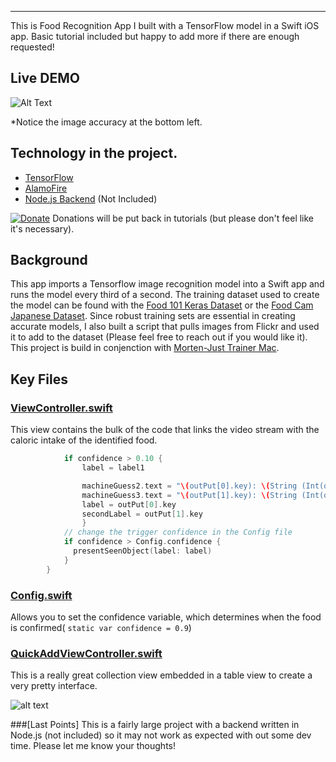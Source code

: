 
------

This is Food Recognition App I built with a TensorFlow model in a Swift iOS app.  Basic tutorial included but happy to add more if there are enough requested!

## Live DEMO

![Alt Text](https://github.com/BFMarks/snapdiet/blob/master/demo.gif)

*Notice the image accuracy at the bottom left.


## Technology in the project.

 - [TensorFlow](https://github.com/tensorflow/tensorflow)
 - [AlamoFire](https://github.com/Alamofire/Alamofire)
 - [Node.js Backend](https://github.com/balderdashy/sails) (Not Included)
 

[![Donate](https://img.shields.io/badge/Donate-PayPal-green.svg)](https://www.paypal.me/https://www.paypal.me/bfmarks)
Donations will be put back in tutorials (but please don't feel like it's necessary).

## Background

This app imports a Tensorflow image recognition model into a Swift app and runs the model every third of a second.  The training dataset used to create the model can be found with the [Food 101 Keras Dataset](https://github.com/stratospark/food-101-keras) or the [Food Cam Japanese Dataset](http://foodcam.mobi/dataset100.html).  Since robust training sets are essential in creating accurate models, I also built a script that pulls images from Flickr and used it to add to the dataset (Please feel free to reach out if you would like it).  This project is build in conjenction with [Morten-Just Trainer Mac](https://github.com/mortenjust/trainer-mac/).

## Key Files
### [ViewController.swift](https://github.com/BFMarks/snapdiet/blob/master/Tensorswift/ViewController.swift)
This view contains the bulk of the code that links the video stream with the caloric intake of the identified food.   

```swift
            if confidence > 0.10 {
                label = label1

                machineGuess2.text = "\(outPut[0].key): \(String (Int(outPut[0].value)))%"
                machineGuess3.text = "\(outPut[1].key): \(String (Int(outPut[1].value)))%"
                label = outPut[0].key
                secondLabel = outPut[1].key
                }            
            // change the trigger confidence in the Config file
            if confidence > Config.confidence {
              presentSeenObject(label: label)
            }
        }
```        

### [Config.swift](https://github.com/BFMarks/snapdiet/blob/master/Config.swift)
Allows you to set the confidence variable, which determines when the food is confirmed( ```static var confidence = 0.9```)


### [QuickAddViewController.swift](https://github.com/BFMarks/snapdiet/blob/master/Tensorswift/QuickAddViewController.swift)
This is a really great collection view embedded in a table view to create a very pretty interface.

![alt text](https://www.evernote.com/shard/s689/sh/eb39aeb8-40c7-48fc-a73e-df33ea6a1ce2/ab62f01bb895de2e/res/29baaf54-039f-4ed2-abc6-e7d5dbb8c256/skitch.png?resizeSmall&width=832)

###[Last Points]
This is a fairly large project with a backend written in Node.js (not included) so it may not work as expected with out some dev time.  Please let me know your thoughts!
